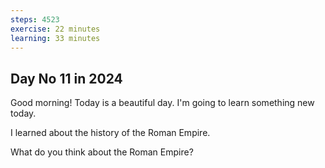 ```yaml
---
steps: 4523
exercise: 22 minutes
learning: 33 minutes
---
```

## Day No 11 in 2024
Good morning! Today is a beautiful day.
I'm going to learn something new today.

I learned about the history of the Roman Empire.

What do you think about the Roman Empire?
